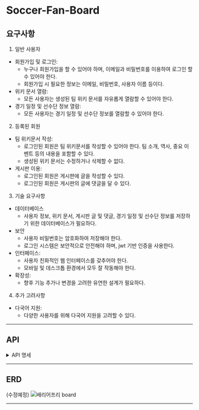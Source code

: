 # Soccer-Fan-Board
## 요구사항
1. 일반 사용자
- 회원가입 및 로그인:
  - 누구나 회원가입을 할 수 있어야 하며, 이메일과 비밀번호를 이용하여 로그인 할 수 있어야 한다.
  - 회원가입 시 필요한 정보는 이메일, 비밀번호, 사용자 이름 등이다.
- 위키 문서 열람:
  - 모든 사용자는 생성된 팀 위키 문서를 자유롭게 열람할 수 있어야 한다.
- 경기 일정 및 선수단 정보 열람:
  - 모든 사용자는 경기 일정 및 선수단 정보를 열람할 수 있어야 한다.

2. 등록된 회원
- 팀 위키문서 작성:
  - 로그인된 회원은 팀 위키문서를 작성할 수 있어야 한다. 팀 소개, 역사, 중요 이벤트 등의 내용을 포함할 수 있다.
  - 생성된 위키 문서는 수정하거나 삭제할 수 없다.
- 게시판 이용:
  - 로그인된 회원은 게시판에 글을 작성할 수 있다.
  - 로그인된 회원은 게시판의 글에 댓글을 달 수 있다.

3. 기술 요구사항
- 데이터베이스
  - 사용자 정보, 위키 문서, 게시판 글 및 댓글, 경기 일정 및 선수단 정보를 저장하기 위한 데이터베이스가 필요하다.
- 보안
  - 사용자 비밀번호는 암호화하여 저장해야 한다.
  - 로그인 시스템은 보안적으로 안전해야 하며, jwt 기반 인증을 사용한다.
- 인터페이스:
  - 사용자 친화적인 웹 인터페이스를 갖추어야 한다.
  - 모바일 및 데스크톱 환경에서 모두 잘 작동해야 한다.
- 확장성:
  - 향후 기능 추가나 변경을 고려한 유연한 설계가 필요하다.

4. 추가 고려사항
- 다국어 지원:
  - 다양한 사용자를 위해 다국어 지원을 고려할 수 있다.
---
## API

<details>
 <summary>API 명세</summary>

1. 인증 컨트롤러 (AuthController)
- POST /api/v1/auth/login
  - 목적: 사용자 로그인
  - 요청 본문: LoginRequestDto (로그인 ID, 비밀번호 등)
  - 응답:
    - 성공 시: Response<Void> (성공 메시지)
    - 실패 시: 오류 메시지
- POST /api/v1/auth/refresh
  - 목적: 액세스 토큰 갱신
  - 요청: 쿠키에 포함된 리프레시 토큰
  - 응답:
    - 성공 시: Response<Void> (새로운 액세스 및 리프레시 토큰을 쿠키에 설정)
    - 실패 시: 오류 메시지
- DELETE /api/v1/auth/refresh
  - 목적: 리프레시 토큰 비활성화
  - 요청: 쿠키에 포함된 리프레시 토큰
  - 응답:
    - 성공 시: Response<Void> (토큰 제거)
    - 실패 시: 오류 메시지
2. 댓글 컨트롤러 (CommentApiController)
- GET /api/v1/posts/{postId}/comments
  - 목적: 특정 게시물의 모든 댓글 조회
  - 매개변수: postId: 게시물 ID
  - 응답: Page<CommentListResponseDto>: 댓글 목록
- POST /api/v1/posts/{postId}/comment
  - 목적: 특정 게시물에 댓글 작성
  - 매개변수: postId: 게시물 ID
  - 요청 본문: CommentCreateRequestDto (댓글 내용 등)
  - 응답:
    - 성공 시: Response<Void>
    - 실패 시: 오류 메시지
3. 게시물 컨트롤러 (PostApiController)
- GET /api/v1/posts
  - 목적: 모든 게시물 조회
  - 응답: Page<PostListResponseDto>: 게시물 목록
- POST /api/v1/posts
  - 목적: 새 게시물 작성
  - 요청 본문: PostCreateRequestDto (게시물 제목, 내용 등)
  - 응답:
    - 성공 시: Response<Void>
    - 실패 시: 오류 메시지
- GET /api/v1/posts/{postId}
  - 목적: 특정 게시물 조회
  - 매개변수: postId: 게시물 ID
  - 응답: PostDetailResponseDto: 게시물 상세 정보
4. 사용자 컨트롤러 (UserApiController)
- POST /api/v1/user
  - 목적: 새 사용자 계정 생성
  - 요청 본문: UserCreateRequestDto (사용자 정보)
  - 응답:
    - 성공 시: Response<Void>
    - 실패 시: 오류 메시지
- PUT /api/v1/user
  - 목적: 사용자 정보 업데이트
  - 요청 본문: UserUpdateRequestDto (업데이트할 사용자 정보)
  - 응답:
    - 성공 시: Response<Void>
    - 실패 시: 오류 메시지
- DELETE /api/v1/user
  - 목적: 사용자 계정 삭제
  - 응답:
    - 성공 시: Response<Void>
    - 실패 시: 오류 메시지

(예정)
- 공통
  - 문서 제목으로 문서 찾기 : Query wiki_doc_pk
- /api/v1/w/[문서이름]
  - 해당 문서의 최신 버전 읽기 : Query wiki_doc_pk
- /api/v1/edit/[문서이름]
  - 해당 문서의 최신 버전 읽기 : Query wiki_doc_pk
  - 새로운 문서 생성하기 : Mutation insert_wiki_doc
  - 문서의 새로운 버전 생성하기 : Mutation insert_doc_version
- /api/v1/history[문서이름]
  - 해당 문서의 모든 버전 읽기 : Query wiki_doc_pk

</details>

---
## ERD
(수정예정)
![배리어프리 board](https://github.com/ljkhyeong/Soccer-Fan-Board/assets/115821049/fc83c217-64fd-438c-9a86-74bfd6e77381)

---
